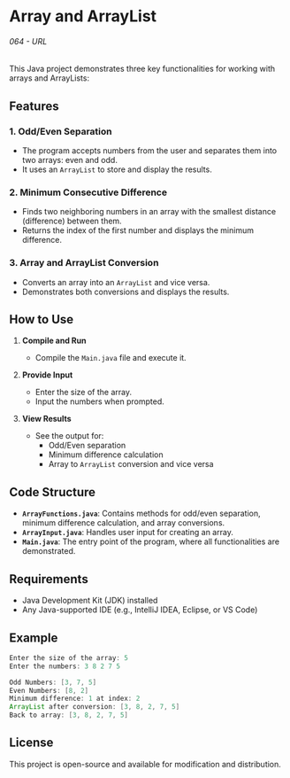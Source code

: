 # Array and ArrayList

###### 064 - URL

This Java project demonstrates three key functionalities for working with arrays and ArrayLists:

## Features

### 1. Odd/Even Separation
- The program accepts numbers from the user and separates them into two arrays: even and odd.
- It uses an `ArrayList` to store and display the results.

### 2. Minimum Consecutive Difference
- Finds two neighboring numbers in an array with the smallest distance (difference) between them.
- Returns the index of the first number and displays the minimum difference.

### 3. Array and ArrayList Conversion
- Converts an array into an `ArrayList` and vice versa.
- Demonstrates both conversions and displays the results.

## How to Use

1. **Compile and Run**
   - Compile the `Main.java` file and execute it.
   
2. **Provide Input**
   - Enter the size of the array.
   - Input the numbers when prompted.
   
3. **View Results**
   - See the output for:
     - Odd/Even separation
     - Minimum difference calculation
     - Array to `ArrayList` conversion and vice versa

## Code Structure

- **`ArrayFunctions.java`**: Contains methods for odd/even separation, minimum difference calculation, and array conversions.
- **`ArrayInput.java`**: Handles user input for creating an array.
- **`Main.java`**: The entry point of the program, where all functionalities are demonstrated.

## Requirements
- Java Development Kit (JDK) installed
- Any Java-supported IDE (e.g., IntelliJ IDEA, Eclipse, or VS Code)

## Example
```java
Enter the size of the array: 5
Enter the numbers: 3 8 2 7 5

Odd Numbers: [3, 7, 5]
Even Numbers: [8, 2]
Minimum difference: 1 at index: 2
ArrayList after conversion: [3, 8, 2, 7, 5]
Back to array: [3, 8, 2, 7, 5]
```

## License
This project is open-source and available for modification and distribution.
